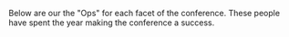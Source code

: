 Below are our the "Ops" for each facet of the conference.
These people have spent the year making the conference 
a success. 
